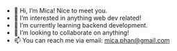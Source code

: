 - 👋 Hi, I’m Mica! Nice to meet you.
- 👀 I’m interested in anything web dev related!
- 🌱 I’m currently learning backend development.
- 💞️ I’m looking to collaborate on anything!
- 📫 You can reach me via email: mica.phan@gmail.com
